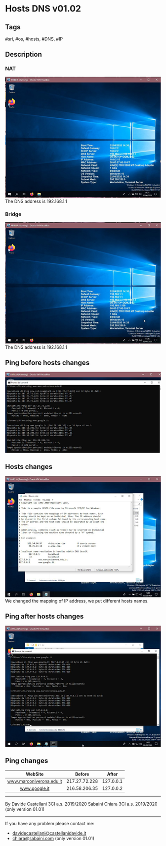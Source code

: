 # Hosts DNS v01.02

## Tags
 #sri, #os, #hosts, #DNS, #IP

## Description
### NAT 
![Win10 Nat](./img/win10_nat.png)
The DNS address is 192.168.1.1

### Bridge
![Win10 Bridge](./img/win10_bridge.png)
The DNS address is 192.168.1.1

## Ping before hosts changes
![Win10 Ping](./img/win10_ping.png)

## Hosts changes
![Win10 Hosts](./img/win10_hosts.png)
We changed the mapping of IP address, we put different hosts names.

## Ping after hosts changes
![Win10 Ping After Hosts Modify](./img/win10_ping_after_hosts_modify.png)

## Ping changes
|          WebSite         |     Before    |   After   |
|           :---:          |      :---:    |   :---:   |
| www.marconiverona.edu.it | 217.27.72.228 | 127.0.0.1 |
|        www.google.it     | 216.58.206.35 | 127.0.0.2 |



---

By Davide Castellani 3CI a.s. 2019/2020 
   Sabaini Chiara 3CI a.s. 2019/2020 (only version 01.01)

---

If you have any problem please contact me:
- davidecastellani@castellanidavide.it
- chiara@sabaini.com (only version 01.01)